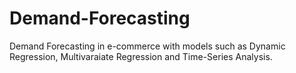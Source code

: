 # Demand-Forecasting
Demand Forecasting in e-commerce with models such as Dynamic Regression, Multivaraiate Regression and Time-Series Analysis.
